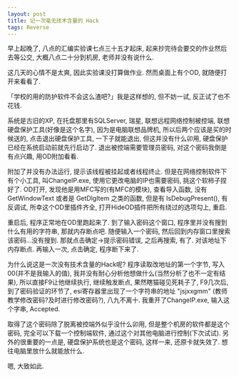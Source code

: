 ```yaml
---
layout: post
title: 记一次毫无技术含量的 Hack
tags: Reverse
---
```

早上起晚了, 八点的汇编实验课七点三十五才起床, 起来抄完待会要交的作业然后去等公交,
大概八点二十分到机房, 老师并没有说什么.

这几天的心情不是太爽, 因此实验课没打算做作业. 然而桌面上有个OD, 就随便打开来看看了.

「学校的用的防护软件不会这么渣吧?」我是这样想的, 但不妨一试, 反正试了也不花钱.

系统是古旧的XP, 在托盘那里有SQLServer, 瑞星, 联想远程网络控制被控端,
联想硬盘保护工具(好像是这个名字), 因为是电脑联想品牌机, 所以后两个应该是买的时候送的,
点击退出硬盘保护工具, 一下子就能退出, 但这并没有什么卯用, 硬盘保护已经在系统启动前就先行启动了.
退出被控端需要管理员密码, 对这个密码我倒是有点兴趣, 用OD附加看看.

附加了并没有办法运行, 提示该线程被挂起或者线程终止. 但是在网络控制软件下有个小工具,
叫ChangeIP.exe, 使用它更改电脑的IP也需要密码, 挑这个软柿子捏好了. OD打开,
发现他是用MFC写的(有MFC的模块), 查看导入函数, 没有GetWindowText 或者是 GetDlgItem 之类的函数,
但是有 IsDebugPresent(), 有反调试, 所幸这个OD里插件齐全,
打开HideOD插件把所有绕过的选项勾上, 重启.

重启后, 程序正常地在OD里跑起来了. 到了输入密码这个窗口, 程序里并没有搜到什么有用的字符串,
那就内存断点吧. 随便输入一个密码, 然后回到内存窗口里搜索该密码...没有搜到.
那就点击确定->提示密码错误, 之后再搜索, 有了. 对该地址下内存断点. 再输入一次,
点击确定, 程序断下来了.

为什么说这是一次没有技术含量的Hack呢? 程序读取改地址的第一个字节,
写入 00(并不是我输入的值), 我并没有耐心分析他想做什么(当然分析了也不一定有结果),
所以直接F9让他继续执行, 继续触发断点, 果然瞎猫碰见死耗子了, F9几次后,
到了密码验证的环节了, esi寄存器里出现了一个字符串的地址 "jsjxxgmm"
(教师教学修改密码?及时进行修改密码?), 八九不离十. 我重开了ChangeIP.exe,
输入这个字串, Accepted.

取得了这个密码除了脱离被控端外似乎没什么卯用, 但是整个机房的软件都是这个密码,
完全可以下载一个控制端软件, 通过这个对其他电脑进行控制(下次试试).
另外的很重要的一点是, 硬盘保护系统也是这个密码, 这样一来, 还原卡就失效了.
想往电脑里放什么就能放什么.

嗯, 大致如此.





